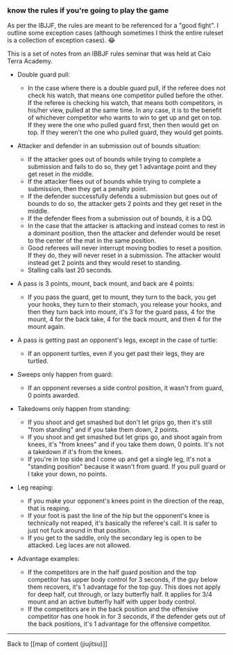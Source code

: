 ### know the rules if you're going to play the game

As per the IBJJF, the rules are meant to be referenced for a "good fight". I outline some exception cases (although sometimes I think the entire ruleset is a collection of exception cases). 😂

This is a set of notes from an IBBJF rules seminar that was held at Caio Terra Academy.

- Double guard pull:
	- In the case where there is a double guard pull, if the referee does not check his watch, that means one competitor pulled before the other. If the referee is checking his watch, that means both competitors, in his/her view, pulled at the same time. In any case, it is to the benefit of whichever competitor who wants to win to get up and get on top. If they were the one who pulled guard first, then then would get on top. If they weren't the one who pulled guard, they would get points. 

- Attacker and defender in an submission out of bounds situation:
	- If the attacker goes out of bounds while trying to complete a submission and fails to do so, they get 1 advantage point and they get reset in the middle.
	- If the attacker flees out of bounds while trying to complete a submission, then they get a penalty point.
	- If the defender successfully defends a submission but goes out of bounds to do so, the attacker gets 2 points and they get reset in the middle.
	- If the defender flees from a submission out of bounds, it is a DQ.
	- In the case that the attacker is attacking and instead comes to rest in a dominant position, then the attacker and defender would be reset to the center of the mat in the same position.
	- Good referees will never interrupt moving bodies to reset a position. If they do, they will never reset in a submission. The attacker would instead get 2 points and they would reset to standing.
	- Stalling calls last 20 seconds.

- A pass is 3 points, mount, back mount, and back are 4 points:
	- If you pass the guard, get to mount, they turn to the back, you get your hooks, they turn to their stomach, you release your hooks, and then they turn back into mount, it's 3 for the guard pass, 4 for the mount, 4 for the back take, 4 for the back mount, and then 4 for the mount again. 

- A pass is getting past an opponent's legs, except in the case of turtle:
	- If an opponent turtles, even if you get past their legs, they are turtled.

- Sweeps only happen from guard:
	- If an opponent reverses a side control position, it wasn't from guard, 0 points awarded.

- Takedowns only happen from standing:
	- If you shoot and get smashed but don't let grips go, then it's still "from standing" and if you take them down, 2 points. 
	- If you shoot and get smashed but let grips go, and shoot again from knees, it's "from knees" and if you take them down, 0 points. It's not a takedown if it's from the knees.
	- If you're in top side and I come up and get a single leg, it's not a "standing position" because it wasn't from guard. If you pull guard or I take your down, no points.

- Leg reaping:
	- If you make your opponent's knees point in the direction of the reap, that is reaping.
	- If your foot is past the line of the hip but the opponent's knee is technically not reaped, it's basically the referee's call. It is safer to just not fuck around in that position.
	- If you get to the saddle, only the secondary leg is open to be attacked. Leg laces are not allowed.

- Advantage examples:
	- If the competitors are in the half guard position and the top competitor has upper body control for 3 seconds, if the guy below them recovers, it's 1 advantage for the top guy. This does not apply for deep half, cut through, or lazy butterfly half. It applies for 3/4 mount and an active butterfly half with upper body control.
	- If the competitors are in the back position and the offensive competitor has one hook in for 3 seconds, if the defender gets out of the back positions, it's 1 advantage for the offensive competitor.

---

Back to [[map of content (jiujitsu)]]


